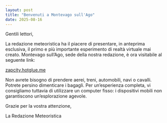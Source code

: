 ```yaml
---
layout: post
title: "Benvenuti a Montevago sull'Ago"
date: 2025-08-16
---
```




Gentili lettori,

La redazione meteoristica ha il piacere di presentare, in anteprima esclusiva, il primo e più importante esperimento di realtà virtuale mai creato. Montevago sull’Ago, sede della nostra redazione, è ora visitabile al seguente link:

[zapcity.hotglue.me](https://zapcity.hotglue.me/)

Non avrete bisogno di prendere aerei, treni, automobili, navi o cavalli. Potrete persino dimenticare i bagagli. Per un’esperienza completa, vi consigliamo tuttavia di utilizzare un computer fisso: i dispositivi mobili non garantiscono un’esplorazione agevole.

Grazie per la vostra attenzione,

La Redazione Meteoristica
